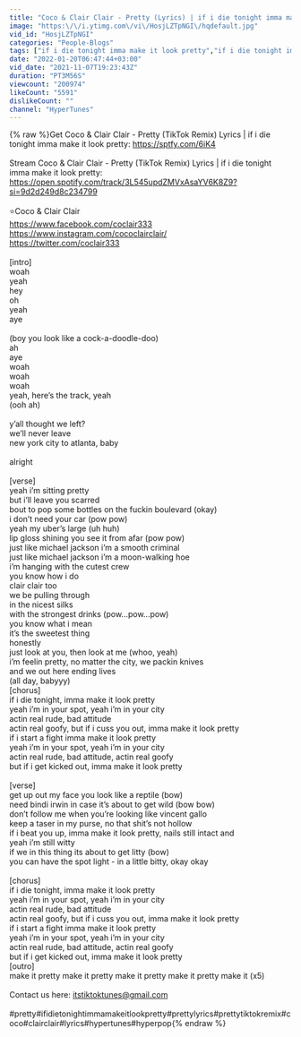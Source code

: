 ```yaml
---
title: "Coco & Clair Clair - Pretty (Lyrics) | if i die tonight imma make it look pretty"
image: "https:\/\/i.ytimg.com\/vi\/HosjLZTpNGI\/hqdefault.jpg"
vid_id: "HosjLZTpNGI"
categories: "People-Blogs"
tags: ["if i die tonight imma make it look pretty","if i die tonight imma make it look pretty lyrics","pretty"]
date: "2022-01-20T06:47:44+03:00"
vid_date: "2021-11-07T19:23:43Z"
duration: "PT3M56S"
viewcount: "200974"
likeCount: "5591"
dislikeCount: ""
channel: "HyperTunes"
---
```

{% raw %}Get Coco &amp; Clair Clair - Pretty (TikTok Remix) Lyrics | if i die tonight imma make it look pretty: <a rel="nofollow" target="blank" href="https://sptfy.com/6iK4">https://sptfy.com/6iK4</a><br /><br />Stream Coco &amp; Clair Clair - Pretty (TikTok Remix) Lyrics | if i die tonight imma make it look pretty: <a rel="nofollow" target="blank" href="https://open.spotify.com/track/3L545updZMVxAsaYV6K8Z9?si=9d2d249d8c234799">https://open.spotify.com/track/3L545updZMVxAsaYV6K8Z9?si=9d2d249d8c234799</a><br /><br />⭐Coco &amp; Clair Clair<br /><a rel="nofollow" target="blank" href="https://www.facebook.com/coclair333">https://www.facebook.com/coclair333</a><br /><a rel="nofollow" target="blank" href="https://www.instagram.com/cococlairclair/">https://www.instagram.com/cococlairclair/</a><br /><a rel="nofollow" target="blank" href="https://twitter.com/coclair333">https://twitter.com/coclair333</a><br /><br />[intro]<br />woah<br />yeah<br />hey<br />oh<br />yeah<br />aye<br /><br />(boy you look like a cock-a-doodle-doo)<br />ah<br />aye<br />woah<br />woah<br />woah<br />yeah, here’s the track, yeah<br />(ooh ah)<br /><br />y’all thought we left?<br />we’ll never leave<br />new york city to atlanta, baby<br /><br />alright<br /><br />[verse]<br />yeah i’m sitting pretty<br />but i’ll leave you scarred<br />bout to pop some bottles on the fuckin boulevard (okay)<br />i don’t need your car (pow pow)<br />yeah my uber’s large (uh huh)<br />lip gloss shining you see it from afar (pow pow)<br />just like michael jackson i’m a smooth criminal<br />just like michael jackson i’m a moon-walking hoe<br />i’m hanging with the cutest crew<br />you know how i do<br />clair clair too<br />we be pulling through<br />in the nicest silks<br />with the strongest drinks (pow...pow...pow)<br />you know what i mean<br />it’s the sweetest thing<br />honestly<br />just look at you, then look at me (whoo, yeah)<br />i’m feelin pretty, no matter the city, we packin knives<br />and we out here ending lives<br />(all day, babyyy)<br />[chorus]<br />if i die tonight, imma make it look pretty<br />yeah i’m in your spot, yeah i’m in your city<br />actin real rude, bad attitude<br />actin real goofy, but if i cuss you out, imma make it look pretty<br />if i start a fight imma make it look pretty<br />yeah i’m in your spot, yeah i’m in your city<br />actin real rude, bad attitude, actin real goofy<br />but if i get kicked out, imma make it look pretty<br /><br />[verse]<br />get up out my face you look like a reptile (bow)<br />need bindi irwin in case it’s about to get wild (bow bow)<br />don’t follow me when you’re looking like vincent gallo<br />keep a taser in my purse, no that shit’s not hollow<br />if i beat you up, imma make it look pretty, nails still intact and<br />yeah i’m still witty<br />if we in this thing its about to get litty (bow)<br />you can have the spot light - in a little bitty, okay okay<br /><br />[chorus]<br />if i die tonight, imma make it look pretty<br />yeah i’m in your spot, yeah i’m in your city<br />actin real rude, bad attitude<br />actin real goofy, but if i cuss you out, imma make it look pretty<br />if i start a fight imma make it look pretty<br />yeah i’m in your spot, yeah i’m in your city<br />actin real rude, bad attitude, actin real goofy<br />but if i get kicked out, imma make it look pretty<br />[outro]<br />make it pretty make it pretty make it pretty make it pretty make it (x5)<br /><br />Contact us here: itstiktoktunes@gmail.com<br /><br />#pretty#ifidietonightimmamakeitlookpretty#prettylyrics#prettytiktokremix#coco#clairclair#lyrics#hypertunes#hyperpop{% endraw %}
